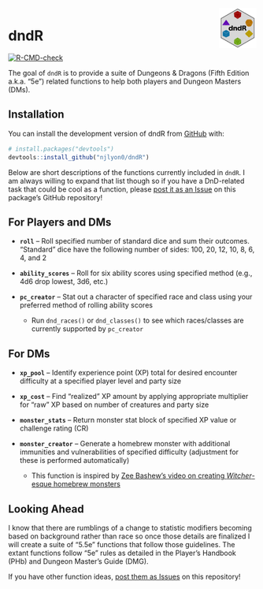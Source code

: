 
<!-- README.md is generated from README.Rmd. Please edit that file -->

<img src="inst/images/dndR_hex.png" align = "right" width = "15%" />

# dndR

<!-- badges: start -->

[![R-CMD-check](https://github.com/njlyon0/dndR/workflows/R-CMD-check/badge.svg)](https://github.com/njlyon0/dndR/actions)
<!-- badges: end -->

The goal of `dndR` is to provide a suite of Dungeons & Dragons (Fifth
Edition a.k.a. “5e”) related functions to help both players and Dungeon
Masters (DMs).

## Installation

You can install the development version of dndR from
[GitHub](https://github.com/) with:

``` r
# install.packages("devtools")
devtools::install_github("njlyon0/dndR")
```

Below are short descriptions of the functions currently included in
`dndR`. I am always willing to expand that list though so if you have a
DnD-related task that could be cool as a function, please [post it as an
Issue](https://github.com/njlyon0/dndR/issues) on this package’s GitHub
repository!

## For Players and DMs

-   **`roll`** – Roll specified number of standard dice and sum their
    outcomes. “Standard” dice have the following number of sides: 100,
    20, 12, 10, 8, 6, 4, and 2

-   **`ability_scores`** – Roll for six ability scores using specified
    method (e.g., 4d6 drop lowest, 3d6, etc.)

-   **`pc_creator`** – Stat out a character of specified race and class
    using your preferred method of rolling ability scores

    -   Run `dnd_races()` or `dnd_classes()` to see which races/classes
        are currently supported by `pc_creator`

## For DMs

-   **`xp_pool`** – Identify experience point (XP) total for desired
    encounter difficulty at a specified player level and party size

-   **`xp_cost`** – Find “realized” XP amount by applying appropriate
    multiplier for “raw” XP based on number of creatures and party size

-   **`monster_stats`** – Return monster stat block of specified XP
    value or challenge rating (CR)

-   **`monster_creator`** – Generate a homebrew monster with additional
    immunities and vulnerabilities of specified difficulty (adjustment
    for these is performed automatically)

    -   This function is inspired by [Zee Bashew’s video on creating
        *Witcher*-esque homebrew
        monsters](https://www.youtube.com/watch?v=GhjkPv4qo5w)

## Looking Ahead

I know that there are rumblings of a change to statistic modifiers
becoming based on background rather than race so once those details are
finalized I will create a suite of “5.5e” functions that follow those
guidelines. The extant functions follow “5e” rules as detailed in the
Player’s Handbook (PHb) and Dungeon Master’s Guide (DMG).

If you have other function ideas, [post them as
Issues](https://github.com/njlyon0/dndR/issues) on this repository!

